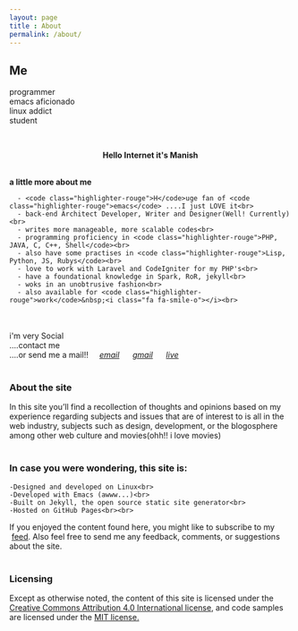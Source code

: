 ```yaml
---
layout: page
title : About
permalink: /about/
---
```


<h2>Me</h2>
<p>programmer<br>emacs aficionado<br>linux addict<br>student<br></p>
<br>
<center><p ><strong><span class="manual">Hello Internet it's</span> Manish</strong></p></center>
<br>
<div class="manual-post">
  <div class="manual manual-title">
  <strong>a little more about me</strong>
  </div>
<p>  <div class="manual-content">

      
      - <code class="highlighter-rouge">H</code>uge fan of <code class="highlighter-rouge">emacs</code> ....I just LOVE it<br>
      - back-end Architect Developer, Writer and Designer(Well! Currently)<br>
      - writes more manageable, more scalable codes<br>
      - programming proficiency in <code class="highlighter-rouge">PHP, JAVA, C, C++, Shell</code><br>
      - also have some practises in <code class="highlighter-rouge">Lisp, Python, JS, Rubys</code><br>
      - love to work with Laravel and CodeIgniter for my PHP's<br>
      - have a foundational knowledge in Spark, RoR, jekyll<br>
      - woks in an unobtrusive fashion<br>
      - also available for <code class="highlighter-rouge">work</code>&nbsp;<i class="fa fa-smile-o"></i><br>



  </div><br><br>
  i'm very Social<br>
  ....contact me&nbsp; &nbsp;
  <a href="http://github.com/manishmarahatta"><i class="fa fa-github"></i></a>&nbsp; &nbsp; &nbsp;<a href="http://facebook.com/manish.biohazard"><i class="fa fa-facebook"></i></a>&nbsp; &nbsp; &nbsp;<a href="http://twitter.com/MMarahatta"><i class="fa fa-twitter"></i></a>&nbsp; &nbsp; &nbsp;<a href="http://instagram.com/marahattamanish"><i class="fa fa-instagram"></i></a><br>
  ....or send me a mail!!&nbsp; &nbsp; &nbsp;<a href="mailto:me@manishmarahatta.com.np"><i class="fa fa-envelope">email</i></a>&nbsp; &nbsp; &nbsp;
  <a href="mailto:manishmarahatta1996@gmail.com"><i class="fa fa-envelope">gmail</i></a>&nbsp; &nbsp; &nbsp;
  <a href="mailto:marahattamanish1996@live.com"><i class="fa fa-envelope">live</i></a>&nbsp; &nbsp; &nbsp;<br><br>
<h3>About the site</h3>

In this site you’ll find a recollection of thoughts and opinions based on my experience regarding subjects and issues that are of interest to is all in the web industry, subjects such as design, development, or the blogosphere among other web culture and movies(ohh!! i love movies)<br><br>

<h3>In case you were wondering, this site is:</h3>

    -Designed and developed on Linux<br>
    -Developed with Emacs (awww...)<br>
    -Built on Jekyll, the open source static site generator<br>
    -Hosted on GitHub Pages<br><br>

If you enjoyed the content found here, you might like to subscribe to my <i class="fa fa-feed"></i>&nbsp;<a href="/feed.xml">feed</a>. Also feel free to send me any feedback, comments, or suggestions about the site.<br><br>

<h3>Licensing</h3>

Except as otherwise noted, the content of this site is licensed under the<a href="https://creativecommons.org/licenses/by/4.0/"> Creative Commons Attribution 4.0 International license</a>, and code samples are licensed under the <a href="/LICENSE.txt">MIT license.</a>
</p>
</div>

